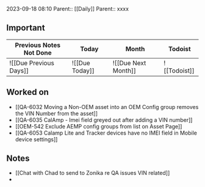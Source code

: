 2023-09-18 08:10
Parent:: [[Daily]] 
Parent:: xxxx

## Important 

| Previous Notes Not Done | Today          | Month               | Todoist      |
| ----------------------- | -------------- | ------------------- | ------------ |
| ![[Due Previous Days]]  | ![[Due Today]] | ![[Due Next Month]] | ![[Todoist]] |


## Worked on

- [[QA-6032 Moving a Non-OEM asset into an OEM Config group removes the VIN Number from the asset]]
- [[QA-6035 CalAmp - Imei field greyed out after adding a VIN number]]
- [[OEM-542 Exclude AEMP config groups from list on Asset Page]]
- [[QA-6053 Calamp Lite and Tracker devices have no IMEI field in Mobile device settings]]

## Notes

- [[Chat with Chad to send to Zonika re QA issues VIN related]]
- 

